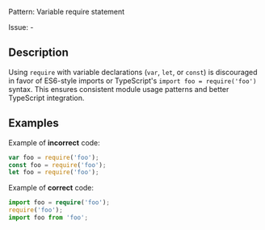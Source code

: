 Pattern: Variable require statement

Issue: -

## Description

Using `require` with variable declarations (`var`, `let`, or `const`) is discouraged in favor of ES6-style imports or TypeScript's `import foo = require('foo')` syntax. This ensures consistent module usage patterns and better TypeScript integration.

## Examples

Example of **incorrect** code:
```ts
var foo = require('foo');
const foo = require('foo');
let foo = require('foo');
```

Example of **correct** code:
```ts
import foo = require('foo');
require('foo');
import foo from 'foo';
```